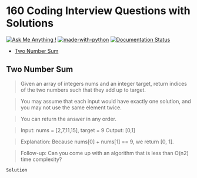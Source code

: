 # **160 Coding Interview Questions with Solutions**
[![Ask Me Anything !](https://img.shields.io/badge/Ask%20me-anything-1abc9c.svg)](https://GitHub.com/Naereen/ama)
[![made-with-python](https://img.shields.io/badge/Made%20with-Python-1f425f.svg)](https://www.python.org/)
[![Documentation Status](https://readthedocs.org/projects/ansicolortags/badge/?version=latest)](http://ansicolortags.readthedocs.io/?badge=latest)

- [Two Number Sum](#two-number-sum)


## Two Number Sum
> Given an array of integers nums and an integer target, return indices of the two numbers such that they add up to target.

> You may assume that each input would have exactly one solution, and you may not use the same element twice.

> You can return the answer in any order.

>Input: nums = [2,7,11,15], target = 9
Output: [0,1]

> Explanation: Because nums[0] + nums[1] == 9, we return [0, 1].

> Follow-up: Can you come up with an algorithm that is less than O(n2) time complexity?


```python
Solution


```